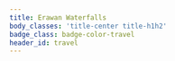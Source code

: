 ```yaml
---
title: Erawan Waterfalls
body_classes: 'title-center title-h1h2'
badge_class: badge-color-travel
header_id: travel
---
```


